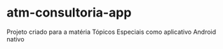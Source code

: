 # atm-consultoria-app
Projeto criado para a matéria Tópicos Especiais como aplicativo Android nativo
